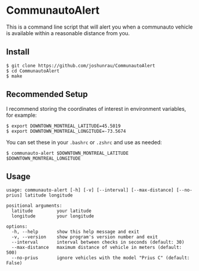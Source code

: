 # CommunautoAlert

This is a command line script that will alert you when a communauto vehicle is available within a reasonable distance from you. 

## Install

```
$ git clone https://github.com/joshunrau/CommunautoAlert
$ cd CommunautoAlert
$ make
```

## Recommended Setup

I recommend storing the coordinates of interest in environment variables, for example:

```
$ export DOWNTOWN_MONTREAL_LATITUDE=45.5019
$ export DOWNTOWN_MONTREAL_LONGITUDE=-73.5674
```

You can set these in your `.bashrc` or `.zshrc` and use as needed:

```
$ communauto-alert $DOWNTOWN_MONTREAL_LATITUDE $DOWNTOWN_MONTREAL_LONGITUDE
```

## Usage

```
usage: communauto-alert [-h] [-v] [--interval] [--max-distance] [--no-prius] latitude longitude

positional arguments:
  latitude         your latitude
  longitude        your longitude

options:
  -h, --help       show this help message and exit
  -v, --version    show program's version number and exit
  --interval       interval between checks in seconds (default: 30)
  --max-distance   maximum distance of vehicle in meters (default: 500)
  --no-prius       ignore vehicles with the model "Prius C" (default: False)
```

